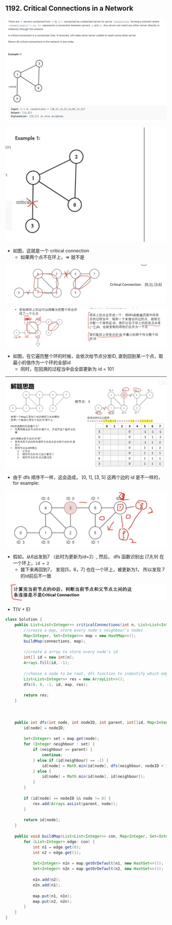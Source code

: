 ## 1192. Critical Connections in a Network

![](img/2021-02-01-15-19-57.png)

![](img/2021-02-01-15-24-25.png)

- 如图，这就是一个 critical connection
  - 如果两个点不在环上，=> 就不是

![](img/2021-02-01-15-27-26.png)

![](img/2021-02-01-15-37-49.png)

- 如图，在它遍历整个环的时候，会依次给节点分发ID, 直到回到某一个点，取最小的值作为一个环的全部id
  - 同时，在回溯的过程当中会全部更新为 id = 101
---

![](img/2021-02-01-18-02-26.png)

- 由于 dfs 顺序不一样，这会造成， [0, 1], [3, 5] 这两个边的 id 是不一样的，for example:

![](img/2021-02-01-18-24-26.png)

- 假如，从6出发到7 （此时为更新为id=2）, 然后， dfs 函数识别出 [7,8,9] 在一个环上，`id = 2`
  - 接下来再回到7， 发现[5，6，7] 也在一个环上，被更新为1， 所以发现 7 的id前后不一致    

![](img/2021-02-01-20-27-51.png)

- T(V + E)


```java
class Solution {
    public List<List<Integer>> criticalConnections(int n, List<List<Integer>> connections) {     
        //create a map, store every node's neighbour's nodes
        Map<Integer, Set<Integer>> map = new HashMap<>();
        buildMap(connections, map);
        
        //create a array to store every node's id
        int[] id = new int[n];
        Arrays.fill(id, -1);
        
        //choose a node to be root, dfs function to indentify which edge is critical connection
        List<List<Integer>> res = new ArrayList<>();
        dfs(0, 0, -1, id, map, res);
        
        return res;
    }
    
    
    
    public int dfs(int node, int nodeID, int parent, int[]id, Map<Integer, Set<Integer>>map, List<List<Integer>> res){
        id[node] = nodeID;
        
        Set<Integer> set = map.get(node);
        for (Integer neighbour : set) {
            if (neighbour == parent) {
                continue;
            } else if (id[neighbour] == -1) {
                id[node] = Math.min(id[node], dfs(neighbour, nodeID + 1, node, id, map, res));
            } else {
                id[node] = Math.min(id[node], id[neighbour]);
            }
        }
        
        if (id[node] == nodeID && node != 0) {
            res.add(Arrays.asList(parent, node));
        }    
        
        return id[node];
    }
    
    public void buildMap(List<List<Integer>> con, Map<Integer, Set<Integer>> map) {
        for (List<Integer> edge: con) {
            int n1 = edge.get(0);
            int n2 = edge.get(1);
            
            Set<Integer> n1n = map.getOrDefault(n1, new HashSet<>());
            Set<Integer> n2n = map.getOrDefault(n2, new HashSet<>());
            
            n1n.add(n2);
            n2n.add(n1);
            
            map.put(n1, n1n);
            map.put(n2, n2n);
        }
    }
}
```